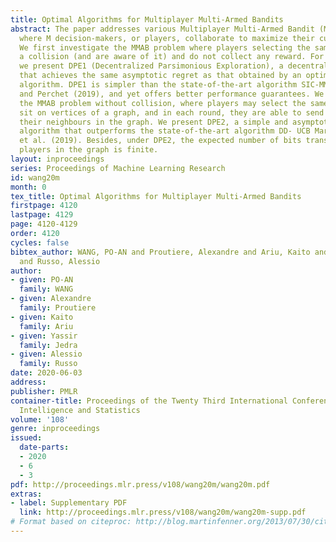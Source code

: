 ```yaml
---
title: Optimal Algorithms for Multiplayer Multi-Armed Bandits
abstract: The paper addresses various Multiplayer Multi-Armed Bandit (MMAB) problems,
  where M decision-makers, or players, collaborate to maximize their cumulative reward.
  We first investigate the MMAB problem where players selecting the same arms experience
  a collision (and are aware of it) and do not collect any reward. For this problem,
  we present DPE1 (Decentralized Parsimonious Exploration), a decentralized algorithm
  that achieves the same asymptotic regret as that obtained by an optimal centralized
  algorithm. DPE1 is simpler than the state-of-the-art algorithm SIC-MMAB Boursier
  and Perchet (2019), and yet offers better performance guarantees. We then study
  the MMAB problem without collision, where players may select the same arm. Players
  sit on vertices of a graph, and in each round, they are able to send a message to
  their neighbours in the graph. We present DPE2, a simple and asymptotically optimal
  algorithm that outperforms the state-of-the-art algorithm DD- UCB Martinez-Rubio
  et al. (2019). Besides, under DPE2, the expected number of bits transmitted by the
  players in the graph is finite.
layout: inproceedings
series: Proceedings of Machine Learning Research
id: wang20m
month: 0
tex_title: Optimal Algorithms for Multiplayer Multi-Armed Bandits
firstpage: 4120
lastpage: 4129
page: 4120-4129
order: 4120
cycles: false
bibtex_author: WANG, PO-AN and Proutiere, Alexandre and Ariu, Kaito and Jedra, Yassir
  and Russo, Alessio
author:
- given: PO-AN
  family: WANG
- given: Alexandre
  family: Proutiere
- given: Kaito
  family: Ariu
- given: Yassir
  family: Jedra
- given: Alessio
  family: Russo
date: 2020-06-03
address: 
publisher: PMLR
container-title: Proceedings of the Twenty Third International Conference on Artificial
  Intelligence and Statistics
volume: '108'
genre: inproceedings
issued:
  date-parts:
  - 2020
  - 6
  - 3
pdf: http://proceedings.mlr.press/v108/wang20m/wang20m.pdf
extras:
- label: Supplementary PDF
  link: http://proceedings.mlr.press/v108/wang20m/wang20m-supp.pdf
# Format based on citeproc: http://blog.martinfenner.org/2013/07/30/citeproc-yaml-for-bibliographies/
---
```

